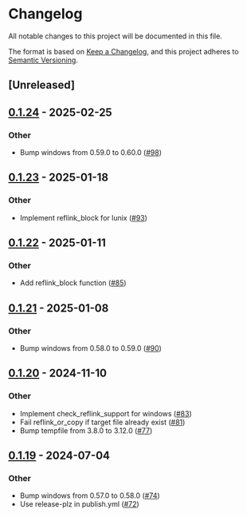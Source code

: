 # Changelog
All notable changes to this project will be documented in this file.

The format is based on [Keep a Changelog](https://keepachangelog.com/en/1.0.0/),
and this project adheres to [Semantic Versioning](https://semver.org/spec/v2.0.0.html).

## [Unreleased]

## [0.1.24](https://github.com/cargo-bins/reflink-copy/compare/v0.1.23...v0.1.24) - 2025-02-25

### Other

- Bump windows from 0.59.0 to 0.60.0 ([#98](https://github.com/cargo-bins/reflink-copy/pull/98))

## [0.1.23](https://github.com/cargo-bins/reflink-copy/compare/v0.1.22...v0.1.23) - 2025-01-18

### Other

- Implement reflink_block for lunix ([#93](https://github.com/cargo-bins/reflink-copy/pull/93))

## [0.1.22](https://github.com/cargo-bins/reflink-copy/compare/v0.1.21...v0.1.22) - 2025-01-11

### Other

- Add reflink_block function ([#85](https://github.com/cargo-bins/reflink-copy/pull/85))

## [0.1.21](https://github.com/cargo-bins/reflink-copy/compare/v0.1.20...v0.1.21) - 2025-01-08

### Other

- Bump windows from 0.58.0 to 0.59.0 ([#90](https://github.com/cargo-bins/reflink-copy/pull/90))

## [0.1.20](https://github.com/cargo-bins/reflink-copy/compare/v0.1.19...v0.1.20) - 2024-11-10

### Other

- Implement check_reflink_support for windows ([#83](https://github.com/cargo-bins/reflink-copy/pull/83))
- Fail reflink_or_copy if target file already exist ([#81](https://github.com/cargo-bins/reflink-copy/pull/81))
- Bump tempfile from 3.8.0 to 3.12.0 ([#77](https://github.com/cargo-bins/reflink-copy/pull/77))

## [0.1.19](https://github.com/cargo-bins/reflink-copy/compare/v0.1.18...v0.1.19) - 2024-07-04

### Other
- Bump windows from 0.57.0 to 0.58.0 ([#74](https://github.com/cargo-bins/reflink-copy/pull/74))
- Use release-plz in publish.yml ([#72](https://github.com/cargo-bins/reflink-copy/pull/72))
